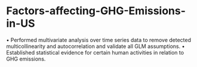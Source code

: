 # Factors-affecting-GHG-Emissions-in-US
• Performed multivariate analysis over time series data to remove detected multicollinearity and autocorrelation and validate all GLM assumptions. • Established statistical evidence for certain human activities in relation to GHG emissions.
